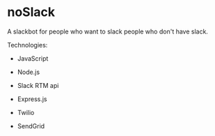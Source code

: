# noSlack
A slackbot for people who want to slack people who don't have slack.

Technologies:

- JavaScript

- Node.js

- Slack RTM api

- Express.js

- Twilio

- SendGrid
